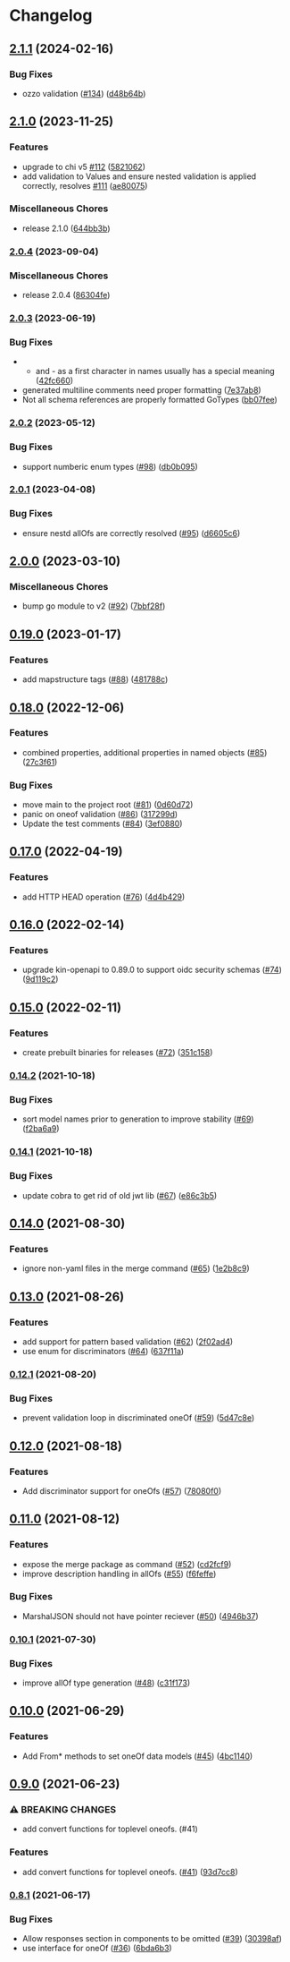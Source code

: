 # Changelog

## [2.1.1](https://github.com/contiamo/openapi-generator-go/compare/v2.1.0...v2.1.1) (2024-02-16)


### Bug Fixes

* ozzo validation ([#134](https://github.com/contiamo/openapi-generator-go/issues/134)) ([d48b64b](https://github.com/contiamo/openapi-generator-go/commit/d48b64b302b17440651847ec90c3d1df81f6ad49))

## [2.1.0](https://github.com/contiamo/openapi-generator-go/compare/v2.0.4...v2.1.0) (2023-11-25)

### Features

* upgrade to chi v5 [#112](https://github.com/contiamo/openapi-generator-go/pull/112) ([5821062](https://github.com/contiamo/openapi-generator-go/commit/5821062579767c17b569693e254b8bbf6b4b1e2e))
* add validation to Values and ensure nested validation is applied correctly, resolves [#111](https://github.com/contiamo/openapi-generator-go/issues/111) ([ae80075](https://github.com/contiamo/openapi-generator-go/commit/5821062579767c17b569693e254b8bbf6b4b1e2e))

### Miscellaneous Chores

* release 2.1.0 ([644bb3b](https://github.com/contiamo/openapi-generator-go/commit/644bb3b8fd2128f22ccec8c1fb510606ed3a1064))

### [2.0.4](https://www.github.com/contiamo/openapi-generator-go/compare/v2.0.3...v2.0.4) (2023-09-04)


### Miscellaneous Chores

* release 2.0.4 ([86304fe](https://www.github.com/contiamo/openapi-generator-go/commit/86304fe6635243c035497f2ff81cf33a7890cc0a))

### [2.0.3](https://www.github.com/contiamo/openapi-generator-go/compare/v2.0.2...v2.0.3) (2023-06-19)


### Bug Fixes

* + and - as a first character in names usually has a special meaning ([42fc660](https://www.github.com/contiamo/openapi-generator-go/commit/42fc66080ba0e2a1ca3b4eedfdbb990bc4c8e778))
* generated multiline comments need proper formatting ([7e37ab8](https://www.github.com/contiamo/openapi-generator-go/commit/7e37ab85658181415026538cbd45374e6a6aade7))
* Not all schema references are properly formatted GoTypes ([bb07fee](https://www.github.com/contiamo/openapi-generator-go/commit/bb07feed0f5e20cfe45243b992609d65ef35bab9))

### [2.0.2](https://www.github.com/contiamo/openapi-generator-go/compare/v2.0.1...v2.0.2) (2023-05-12)


### Bug Fixes

* support numberic enum types ([#98](https://www.github.com/contiamo/openapi-generator-go/issues/98)) ([db0b095](https://www.github.com/contiamo/openapi-generator-go/commit/db0b09555467ad5dd9267f15b9bc00ff474b170b))

### [2.0.1](https://www.github.com/contiamo/openapi-generator-go/compare/v2.0.0...v2.0.1) (2023-04-08)


### Bug Fixes

* ensure nestd allOfs are correctly resolved ([#95](https://www.github.com/contiamo/openapi-generator-go/issues/95)) ([d6605c6](https://www.github.com/contiamo/openapi-generator-go/commit/d6605c6a59c72979cd1c850e444610fcb4f5c8f2))

## [2.0.0](https://www.github.com/contiamo/openapi-generator-go/compare/v0.19.0...v2.0.0) (2023-03-10)


### Miscellaneous Chores

* bump go module to v2 ([#92](https://www.github.com/contiamo/openapi-generator-go/issues/92)) ([7bbf28f](https://www.github.com/contiamo/openapi-generator-go/commit/7bbf28fc24d28c3674ea2255631464e80329735e))

## [0.19.0](https://www.github.com/contiamo/openapi-generator-go/compare/v0.18.0...v0.19.0) (2023-01-17)


### Features

* add mapstructure tags ([#88](https://www.github.com/contiamo/openapi-generator-go/issues/88)) ([481788c](https://www.github.com/contiamo/openapi-generator-go/commit/481788c3e6412dd710b66858bd3612bdeea1dfe9))

## [0.18.0](https://www.github.com/contiamo/openapi-generator-go/compare/v0.17.0...v0.18.0) (2022-12-06)


### Features

* combined properties, additional properties in named objects ([#85](https://www.github.com/contiamo/openapi-generator-go/issues/85)) ([27c3f61](https://www.github.com/contiamo/openapi-generator-go/commit/27c3f61a449e0d720f72959e45fc8687fb8f4fb4))


### Bug Fixes

* move main to the project root ([#81](https://www.github.com/contiamo/openapi-generator-go/issues/81)) ([0d60d72](https://www.github.com/contiamo/openapi-generator-go/commit/0d60d72ef9e3105413fba06669773b9858bd9025))
* panic on oneof validation ([#86](https://www.github.com/contiamo/openapi-generator-go/issues/86)) ([317299d](https://www.github.com/contiamo/openapi-generator-go/commit/317299d3b2d7adb387c052224070fbe17be0ad84))
* Update the test comments ([#84](https://www.github.com/contiamo/openapi-generator-go/issues/84)) ([3ef0880](https://www.github.com/contiamo/openapi-generator-go/commit/3ef08804f9b356eaec81b2168d160ea50c3e1d7b))

## [0.17.0](https://www.github.com/contiamo/openapi-generator-go/compare/v0.16.0...v0.17.0) (2022-04-19)


### Features

* add HTTP HEAD operation ([#76](https://www.github.com/contiamo/openapi-generator-go/issues/76)) ([4d4b429](https://www.github.com/contiamo/openapi-generator-go/commit/4d4b429a8ca1682c024c91252b0a06231610da57))

## [0.16.0](https://www.github.com/contiamo/openapi-generator-go/compare/v0.15.0...v0.16.0) (2022-02-14)


### Features

* upgrade kin-openapi to 0.89.0 to support oidc security schemas ([#74](https://www.github.com/contiamo/openapi-generator-go/issues/74)) ([9d119c2](https://www.github.com/contiamo/openapi-generator-go/commit/9d119c2ebb1d8deefa2932d37f0bab314e77f5ef))

## [0.15.0](https://www.github.com/contiamo/openapi-generator-go/compare/v0.14.2...v0.15.0) (2022-02-11)


### Features

* create prebuilt binaries for releases ([#72](https://www.github.com/contiamo/openapi-generator-go/issues/72)) ([351c158](https://www.github.com/contiamo/openapi-generator-go/commit/351c15816630d09b966511939c69b050303b52fe))

### [0.14.2](https://www.github.com/contiamo/openapi-generator-go/compare/v0.14.1...v0.14.2) (2021-10-18)


### Bug Fixes

* sort model names prior to generation to improve stability ([#69](https://www.github.com/contiamo/openapi-generator-go/issues/69)) ([f2ba6a9](https://www.github.com/contiamo/openapi-generator-go/commit/f2ba6a93a56e213ea1354805972ad1231bee5708))

### [0.14.1](https://www.github.com/contiamo/openapi-generator-go/compare/v0.14.0...v0.14.1) (2021-10-18)


### Bug Fixes

* update cobra to get rid of old jwt lib ([#67](https://www.github.com/contiamo/openapi-generator-go/issues/67)) ([e86c3b5](https://www.github.com/contiamo/openapi-generator-go/commit/e86c3b522d4d01df948c6f8beb6a32e55184df7c))

## [0.14.0](https://www.github.com/contiamo/openapi-generator-go/compare/v0.13.0...v0.14.0) (2021-08-30)


### Features

* ignore non-yaml files in the merge command ([#65](https://www.github.com/contiamo/openapi-generator-go/issues/65)) ([1e2b8c9](https://www.github.com/contiamo/openapi-generator-go/commit/1e2b8c9456e79efbd92da5d581406c78f312014f))

## [0.13.0](https://www.github.com/contiamo/openapi-generator-go/compare/v0.12.1...v0.13.0) (2021-08-26)


### Features

* add support for pattern based validation ([#62](https://www.github.com/contiamo/openapi-generator-go/issues/62)) ([2f02ad4](https://www.github.com/contiamo/openapi-generator-go/commit/2f02ad457e539abb3e9bf15489cf2914bf6afe2e))
* use enum for discriminators ([#64](https://www.github.com/contiamo/openapi-generator-go/issues/64)) ([637f11a](https://www.github.com/contiamo/openapi-generator-go/commit/637f11a435c9286396ce857903eb21b8768af34f))

### [0.12.1](https://www.github.com/contiamo/openapi-generator-go/compare/v0.12.0...v0.12.1) (2021-08-20)


### Bug Fixes

* prevent validation loop in discriminated oneOf ([#59](https://www.github.com/contiamo/openapi-generator-go/issues/59)) ([5d47c8e](https://www.github.com/contiamo/openapi-generator-go/commit/5d47c8e9779797aa2357546bd7c87ba476b9216f))

## [0.12.0](https://www.github.com/contiamo/openapi-generator-go/compare/v0.11.0...v0.12.0) (2021-08-18)


### Features

* Add discriminator support for oneOfs ([#57](https://www.github.com/contiamo/openapi-generator-go/issues/57)) ([78080f0](https://www.github.com/contiamo/openapi-generator-go/commit/78080f097ffdaba8ecd8207f8d2e13e236493f2f))

## [0.11.0](https://www.github.com/contiamo/openapi-generator-go/compare/v0.10.1...v0.11.0) (2021-08-12)


### Features

* expose the merge package as command ([#52](https://www.github.com/contiamo/openapi-generator-go/issues/52)) ([cd2fcf9](https://www.github.com/contiamo/openapi-generator-go/commit/cd2fcf98ddb8ee39d659741f9866732e4c32ff69))
* improve description handling in allOfs ([#55](https://www.github.com/contiamo/openapi-generator-go/issues/55)) ([f6feffe](https://www.github.com/contiamo/openapi-generator-go/commit/f6feffe7cd47d292ab52ed14ef75331f67655aa6))


### Bug Fixes

* MarshalJSON should not have pointer reciever ([#50](https://www.github.com/contiamo/openapi-generator-go/issues/50)) ([4946b37](https://www.github.com/contiamo/openapi-generator-go/commit/4946b3735971663689344c77432e6aef18880b34))

### [0.10.1](https://www.github.com/contiamo/openapi-generator-go/compare/v0.10.0...v0.10.1) (2021-07-30)


### Bug Fixes

* improve allOf type generation ([#48](https://www.github.com/contiamo/openapi-generator-go/issues/48)) ([c31f173](https://www.github.com/contiamo/openapi-generator-go/commit/c31f1733f4dddcea02c1c6ca6a0ecdf74312b72e))

## [0.10.0](https://www.github.com/contiamo/openapi-generator-go/compare/v0.9.0...v0.10.0) (2021-06-29)


### Features

* Add From* methods to set oneOf data models ([#45](https://www.github.com/contiamo/openapi-generator-go/issues/45)) ([4bc1140](https://www.github.com/contiamo/openapi-generator-go/commit/4bc11402f23e615422f23e3f224779d0e250dad1))

## [0.9.0](https://www.github.com/contiamo/openapi-generator-go/compare/v0.8.1...v0.9.0) (2021-06-23)


### ⚠ BREAKING CHANGES

* add convert functions for toplevel oneofs. (#41)

### Features

* add convert functions for toplevel oneofs. ([#41](https://www.github.com/contiamo/openapi-generator-go/issues/41)) ([93d7cc8](https://www.github.com/contiamo/openapi-generator-go/commit/93d7cc8e4c66226352317be5ec33ee50f7580f6b))

### [0.8.1](https://www.github.com/contiamo/openapi-generator-go/compare/v0.8.0...v0.8.1) (2021-06-17)


### Bug Fixes

* Allow responses section in components to be omitted ([#39](https://www.github.com/contiamo/openapi-generator-go/issues/39)) ([30398af](https://www.github.com/contiamo/openapi-generator-go/commit/30398affd55074b774627deccb42b5db396a88aa))
* use interface for oneOf ([#36](https://www.github.com/contiamo/openapi-generator-go/issues/36)) ([6bda6b3](https://www.github.com/contiamo/openapi-generator-go/commit/6bda6b3930d42dece3ac1f29054950267dabba76))
